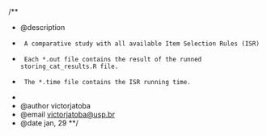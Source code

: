 /**
 * @description
 *		A comparative study with all available Item Selection Rules (ISR)
 * 		Each *.out file contains the result of the runned storing_cat_results.R file.
 *		The *.time file contains the ISR running time.
 *
 * @author victorjatoba
 * @email victorjatoba@usp.br
 * @date jan, 29
 **/